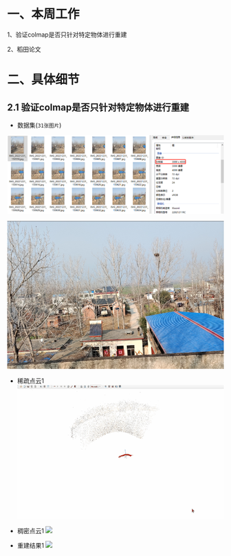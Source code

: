 # 一、本周工作
1、验证colmap是否只针对特定物体进行重建

2、稻田论文

# 二、具体细节
## 2.1 验证colmap是否只针对特定物体进行重建
- 数据集(```31张图片```)

![](https://github.com/ZYJ-Group/darren_pty/blob/main/darren_pty/pic(Ninth%20week)/37.png)

![](https://github.com/ZYJ-Group/darren_pty/blob/main/darren_pty/pic(Ninth%20week)/38.png)
- 稀疏点云1
![](https://github.com/ZYJ-Group/darren_pty/blob/main/darren_pty/pic(Ninth%20week)/18.gif)

- 稠密点云1
![](https://github.com/ZYJ-Group/darren_pty/blob/main/darren_pty/pic(Ninth%20week)/.gif)
- 重建结果1
![](https://github.com/ZYJ-Group/darren_pty/blob/main/darren_pty/pic(Ninth%20week)/.gif)
